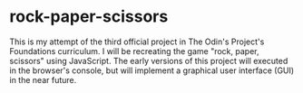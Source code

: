 # rock-paper-scissors

This is my attempt of the third official project in The Odin's Project's Foundations curriculum. I will be recreating the game "rock, paper, scissors" using JavaScript. The early versions of this project will executed in the browser's console, but will implement a graphical user interface (GUI) in the near future.